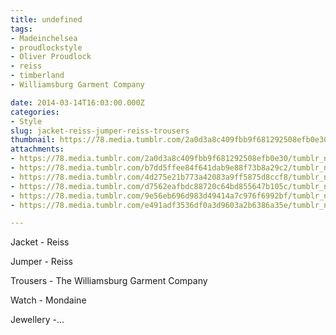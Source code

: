 ```yaml
---
title: undefined
tags:
- Madeinchelsea
- proudlockstyle
- Oliver Proudlock
- reiss
- timberland
- Williamsburg Garment Company

date: 2014-03-14T16:03:00.000Z
categories:
- Style
slug: jacket-reiss-jumper-reiss-trousers
thumbnail: https://78.media.tumblr.com/2a0d3a8c409fbb9f681292508efb0e30/tumblr_n2ds0vK2jY1rhrm24o1_540.jpg
attachments:
- https://78.media.tumblr.com/2a0d3a8c409fbb9f681292508efb0e30/tumblr_n2ds0vK2jY1rhrm24o1_1280.jpg
- https://78.media.tumblr.com/b7dd5ffee84f641dab9e88f73b8a29c2/tumblr_n2ds0vK2jY1rhrm24o2_1280.jpg
- https://78.media.tumblr.com/4d275e21b773a42083a9ff5875d8ccf8/tumblr_n2ds0vK2jY1rhrm24o3_1280.jpg
- https://78.media.tumblr.com/d7562eafbdc88720c64bd855647b105c/tumblr_n2ds0vK2jY1rhrm24o4_1280.jpg
- https://78.media.tumblr.com/9e56eb696d983d49414a7c976f6992bf/tumblr_n2ds0vK2jY1rhrm24o5_1280.jpg
- https://78.media.tumblr.com/e491adf3536df0a3d9603a2b6386a35e/tumblr_n2ds0vK2jY1rhrm24o6_1280.jpg

---
```


Jacket - Reiss 

  Jumper - Reiss 

  Trousers - The Williamsburg Garment Company 

  Watch - Mondaine 

  Jewellery -...
